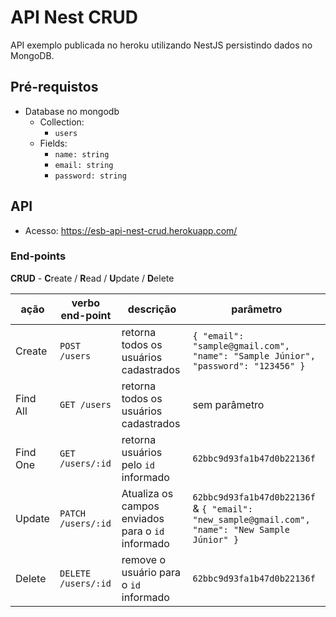 # API Nest CRUD
API exemplo publicada no heroku utilizando NestJS persistindo dados no MongoDB.

## Pré-requistos

- Database no mongodb
  - Collection:  
    - `users`
  - Fields:
    - `name: string`
    - `email: string`
    - `password: string`

## API

- Acesso: <https://esb-api-nest-crud.herokuapp.com/>

### End-points
  **CRUD** - **C**reate / **R**ead / **U**pdate / **D**elete

ação     | verbo end-point    | descrição          | parâmetro
---------|--------------------|--------------------|-------------------------
Create   | `POST /users`      | retorna todos os usuários cadastrados|`{ "email": "sample@gmail.com", "name": "Sample Júnior", "password": "123456" }`
Find All | `GET /users`       | retorna todos os usuários cadastrados| sem parâmetro
Find One | `GET /users/:id`    |retorna usuários pelo `id` informado|`62bbc9d93fa1b47d0b22136f`
Update   | `PATCH /users/:id`  |Atualiza os campos enviados para o `id` informado|`62bbc9d93fa1b47d0b22136f` & `{ "email": "new_sample@gmail.com", "name": "New Sample Júnior" }`
Delete   | `DELETE /users/:id` |remove o usuário para o `id` informado|`62bbc9d93fa1b47d0b22136f`
